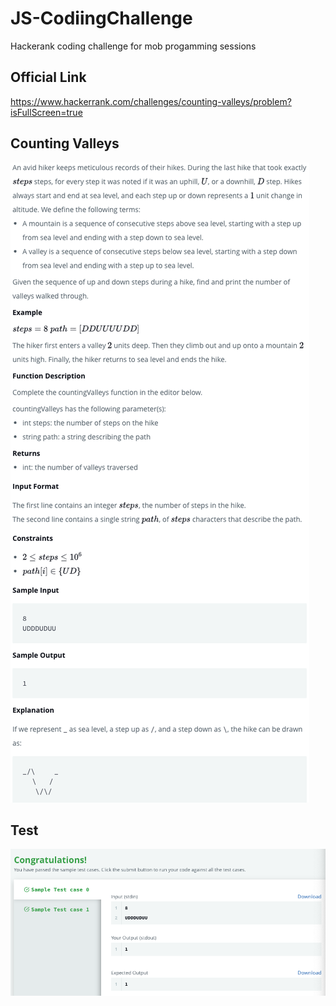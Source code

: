 # JS-CodiingChallenge
Hackerank coding challenge for mob progamming sessions

## Official Link
https://www.hackerrank.com/challenges/counting-valleys/problem?isFullScreen=true

## Counting Valleys
![](./screenShoot2.png)

## Test
![](./Test.png)